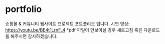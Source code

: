 # portfolio
쇼핑몰 &amp; 커뮤니티 웹사이트 프로젝트 포트폴리오 입니다.
시연 영상: https://youtu.be/BE4t1LrnF_4
*pdf 파일이 안보이실 경우 새로고침 혹은 다운로드를 해주시면 감사하겠습니다. 

